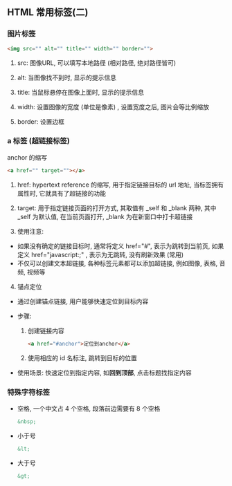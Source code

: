 ## HTML 常用标签(二)

### 图片标签

```html
<img src="" alt="" title="" width="" border="">
```

1. src: 图像URL, 可以填写本地路径 (相对路径, 绝对路径皆可)

2. alt: 当图像找不到时, 显示的提示信息

3. title: 当鼠标悬停在图像上面时, 显示的提示信息

4. width: 设置图像的宽度 (单位是像素) , 设置宽度之后, 图片会等比例缩放

5. border: 设置边框



### a 标签 (超链接标签)

anchor 的缩写

```html
<a href="" target=""></a>
```

1. href: hypertext reference 的缩写, 用于指定链接目标的 url 地址, 当标签拥有属性时, 它就具有了超链接的功能

2. target: 用于指定链接页面的打开方式, 其取值有 _self 和 _blank 两种, 其中 _self 为默认值, 在当前页面打开, _blank 为在新窗口中打卡超链接

3. 使用注意:

  + 如果没有确定的链接目标时, 通常将定义 href="#", 表示为跳转到当前页, 如果定义 href="javascript:;" , 表示为无跳转, 没有刷新效果 (常用)
  + 不仅可以创建文本超链接, 各种标签元素都可以添加超链接, 例如图像, 表格, 音频, 视频等

4. 锚点定位

  + 通过创建锚点链接, 用户能够快速定位到目标内容

  + 步骤: 

    1. 创建链接内容

       ```html
       <a href="#anchor">定位到anchor</a>
       ```

    2. 使用相应的 id 名标注, 跳转到目标的位置

  + 使用场景: 快速定位到指定内容, 如**回到顶部**, 点击标题找指定内容



### 特殊字符标签

+ 空格, 一个中文占 4 个空格, 段落前边需要有 8 个空格

  ```html
  &nbsp;
  ```

+ 小于号

  ```html
  &lt;
  ```

+ 大于号

  ```html
  &gt;
  ```

  

